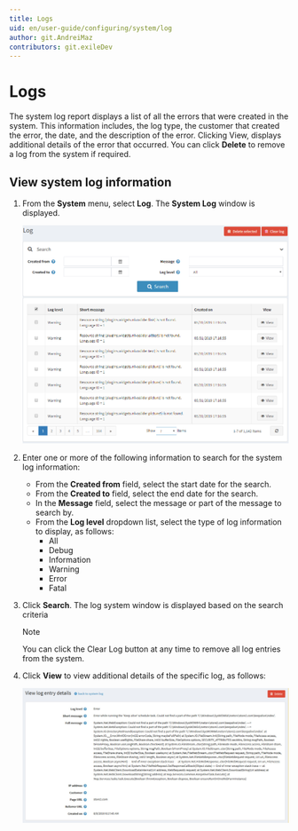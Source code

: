 ```yaml
---
title: Logs
uid: en/user-guide/configuring/system/log
author: git.AndreiMaz
contributors: git.exileDev
---
```


# Logs

The system log report displays a list of all the errors that were created in the system. This information includes, the log type, the customer that created the error, the date, and the description of the error. Clicking View, displays additional details of the error that occurred. You can click **Delete** to remove a log from the system if required.

## View system log information

1. From the **System** menu, select **Log**. The **System Log** window is displayed.

    ![Logs](_static/log/log.png)
1. Enter one or more of the following information to search for the system log information:
    * From the **Created from** field, select the start date for the search.
    * From the **Created to** field, select the end date for the search.
    * In the **Message** field, select the message or part of the message to search by.
    * From the **Log level** dropdown list, select the type of log information to display, as follows:
      * All
      * Debug
      * Information
      * Warning
      * Error
      * Fatal
1. Click **Search**. The log system window is displayed based on the search criteria

    > [!NOTE]
    > You can click the Clear Log button at any time to remove all log entries from the system.
1. Click **View** to view additional details of the specific log, as follows:

    ![Log entry - Details](_static/log/log-details.jpg)
